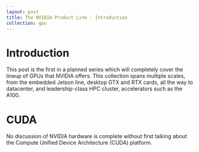 ```yaml
---
layout: post
title: The NVIDIA Product Line - Introduction
collection: gpu
---
```


# Introduction 
This post is the first in a planned series which will completely cover the lineup of GPUs that NVIDIA offers. This collection spans multiple scales, from the embedded Jetson line, desktop GTX and RTX cards, all the way to datacenter, and leadership-class HPC cluster, accelerators such as the A100. 

# CUDA 
No discussion of NVIDIA hardware is complete without first talking about the Compute Unified Device Architecture (CUDA) platform.